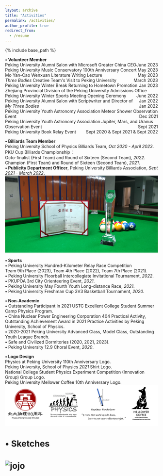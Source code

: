 ```yaml
---
layout: archive
title: "Activities"
permalink: /activities/
author_profile: true
redirect_from:
  - /resume
---
```


{% include base_path %}

 **• Volunteer Member**<br>
Peking University Alumni Salon with Microsoft Greater China CEO <span style="float: right;">June 2023</span><br>
Peking University Music Conservatory 100th Anniversary Concert <span style="float: right;">May 2023</span><br>
Mo Yan-Cao Wenxuan Literature Writing Lecture <span style="float: right;">May 2023</span><br>
<i>Three Bodies</i> Creative Team's Visit to Peking University <span style="float: right;">March 2023</span><br>
Peking University Winter Break Returning to Hometown Promotion <span style="float: right;">Jan 2023</span><br>
Zhejiang Provincial Division of the Peking University Admissions Office <span style="float: right;">June 2022</span><br>
Peking University Winter Sports Meeting Opening Ceremony <span style="float: right;">Jan 2022</span><br>
Peking University Alumni Salon with Scriptwriter and Director of <i>My Three Bodies</i> <span style="float: right;">Jan 2022</span><br>
Peking University Youth Astronomy Association Meteor Shower Observation Event <span style="float: right;">Dec 2021</span><br>
Peking University Youth Astronomy Association Jupiter, Mars, and Uranus Observation Event <span style="float: right;">Sept 2021</span><br>
Peking University Book Relay Event <span style="float: right;">Sept 2020 & Sept 2021 & Sept 2022</span>

 **• Billiards Team Member**<br>
Peking University School of Physics Billiards Team, <i>Oct 2020 - April 2023</i>.<br>
PKU Cup Billiards Championship：<br>
Octo-finalist (First Team) and Round of Sixteen (Second Team), <i>2022</i>.<br>
Champion (First Team) and Round of Sixteen (Second Team), <i>2021</i>.<br>
 **• Publicity Department Officer**, Peking University Billiards Association, <i>Sept 2021 - March 2022</i>.
 <img src="../images/billiards.jpg" alt="billiards">

 **• Sports**<br>
 **•** Peking University Hundred-Kilometer Relay Race Competition<br>
Team 9th Place (2023), Team 4th Place (2022), Team 7th Place (2021).<br>
 **•** Peking University Floorball Intercollegiate Invitational Tournament, <i>2022</i>.<br>
 **•** PKUPOA 3rd City Orienteering Event, <i>2021</i>.<br>
 **•** Peking University May Fourth Youth Long-distance Race, <i>2021</i>.<br>
 **•** Peking University Freshman Cup 3V3 Basketball Tournament, <i>2020</i>.

 **• Non-Academic**<br>
 **•** Outstanding Participant in 2021 USTC Excellent College Student Summer Camp Physics Program.<br>
 **•** China Nuclear Power Engineering Corporation 404 Practical Activity, Outstanding Achievement Award in 2021 Practice Activities by Peking University, School of Physics.<br>
 **•** 2020-2021 Peking University Advanced Class, Model Class, Outstanding Youth League Branch.<br>
 **•** Safe and Civilized Dormitories (2020, 2021, 2023).<br>
 **•** Peking University 12.9 Choral Event, <i>2020</i>.
 
 **• Logo Design**<br>
Physics at Peking University 110th Anniversary Logo.<br>
Peking University, School of Physics <i>2021</i> Shirt Logo.<br>
National College Student Physics Experiment Competition (Innovation Group) Group Logo.<br>
Peking University Mellower Coffee 10th Anniversary Logo.
<img src="../images/logo.png" alt="logo">

# **• Sketches**<br>
# <img src="../images/jojo.png" alt="jojo">
